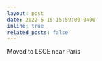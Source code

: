 ```yaml
---
layout: post
date: 2022-5-15 15:59:00-0400
inline: true
related_posts: false
---
```


Moved to LSCE near Paris 
